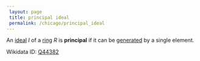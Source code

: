 ```yaml
---
 layout: page
 title: principal ideal
 permalink: /chicago/principal_ideal
---
```

An [ideal](https://mathgloss.github.io/MathGloss/chicago/ring_ideal) $I$ of a [ring](https://mathgloss.github.io/MathGloss/chicago/ring) $R$ is **principal** if it can be [generated](https://mathgloss.github.io/MathGloss/chicago/generate_a_ring_ideal) by a single element.

Wikidata ID: [Q44382](https://www.wikidata.org/wiki/Q44382)